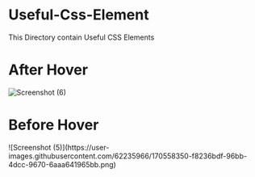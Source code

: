 # Useful-Css-Element
This Directory contain Useful CSS Elements
  
  <h1>After Hover</h1>

![Screenshot (6)](https://user-images.githubusercontent.com/62235966/170557953-6c107873-b4e2-44b6-a094-520861839bc2.png)
  <h1>
Before Hover
    </h1>
![Screenshot (5)](https://user-images.githubusercontent.com/62235966/170558350-f8236bdf-96bb-4dcc-9670-6aaa641965bb.png)

